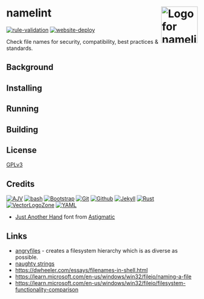 # namelint [<img alt="Logo for namelint" src="docs/favicon.svg" height="96" align="right"/>](https://www.namelint.dev/)

[![rule-validation](https://github.com/FileFormatInfo/namelint/actions/workflows/rule-validation.yaml/badge.svg)](https://github.com/FileFormatInfo/namelint/actions/workflows/rule-validation.yaml)
[![website-deploy](https://github.com/FileFormatInfo/namelint/actions/workflows/website-deploy.yaml/badge.svg)](https://github.com/FileFormatInfo/namelint/actions/workflows/website-deploy.yaml)

Check file names for security, compatibility, best practices & standards.

## Background

## Installing

## Running

## Building

## License

[GPLv3](LICENSE.txt)

## Credits

[![AJV](https://www.vectorlogo.zone/logos/js_ajv/js_ajv-ar21.svg)](https://ajv.js.org/ "Schema validation")
[![bash](https://www.vectorlogo.zone/logos/gnu_bash/gnu_bash-ar21.svg)](https://www.gnu.org/software/bash/ "Scripting")
[![Bootstrap](https://www.vectorlogo.zone/logos/getbootstrap/getbootstrap-ar21.svg)](https://getbootstrap.com/ "HTML/CSS Framework")
[![Git](https://www.vectorlogo.zone/logos/git-scm/git-scm-ar21.svg)](https://git-scm.com/ "Version control")
[![Github](https://www.vectorlogo.zone/logos/github/github-ar21.svg)](https://github.com/ "Code hosting")
[![Jekyll](https://www.vectorlogo.zone/logos/jekyllrb/jekyllrb-ar21.svg)](https://www.jekyllrb.com/ "Static website builder")
[![Rust](https://www.vectorlogo.zone/logos/rust-lang/rust-lang-ar21.svg)](https://www.rust-lang.org/ "Programming language")
[![VectorLogoZone](https://www.vectorlogo.zone/logos/vectorlogozone/vectorlogozone-ar21.svg)](https://www.vectorlogo.zone/logos/visual.html#tile "Icons")
[![YAML](https://www.vectorlogo.zone/logos/yaml/yaml-ar21.svg)](http://yaml.org/ "File format")

* [Just Another Hand](https://fonts.google.com/specimen/Just+Another+Hand) font from [Astigmatic](http://www.astigmatic.com/)

## Links

- [angryfiles](https://github.com/jakeogh/angryfiles) - creates a filesystem hierarchy which is as diverse as possible.
- [naughty strings](https://github.com/minimaxir/big-list-of-naughty-strings)
- https://dwheeler.com/essays/filenames-in-shell.html
- https://learn.microsoft.com/en-us/windows/win32/fileio/naming-a-file
- https://learn.microsoft.com/en-us/windows/win32/fileio/filesystem-functionality-comparison

